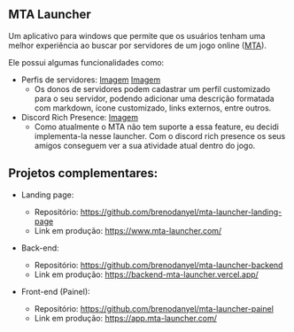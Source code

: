 ## MTA Launcher

Um aplicativo para windows que permite que os usuários tenham uma melhor experiência ao buscar por servidores de um jogo online ([MTA](https://mtasa.com)).

Ele possui algumas funcionalidades como:
  - Perfis de servidores: [Imagem](https://www.mta-launcher.com/carousel/3.png) [Imagem](https://user-images.githubusercontent.com/89032856/224749226-901005a2-a6b1-4ac4-85a0-8bd6c3f9a95b.png)
    - Os donos de servidores podem cadastrar um perfil customizado para o seu servidor, podendo adicionar uma descrição formatada com markdown, ícone customizado, links externos, entre outros.
  - Discord Rich Presence: [Imagem](https://www.mta-launcher.com/carousel/4.png)
    - Como atualmente o MTA não tem suporte a essa feature, eu decidi implementa-la nesse launcher. Com o discord rich presence os seus amigos conseguem ver a sua atividade atual dentro do jogo.

## Projetos complementares:
  - Landing page: 
    - Repositório: https://github.com/brenodanyel/mta-launcher-landing-page
    - Link em produção: https://www.mta-launcher.com/
 
  - Back-end: 
    - Repositório: https://github.com/brenodanyel/mta-launcher-backend
    - Link em produção: https://backend-mta-launcher.vercel.app/
  
  - Front-end (Painel): 
    - Repositório: https://github.com/brenodanyel/mta-launcher-painel
    - Link em produção: https://app.mta-launcher.com/
